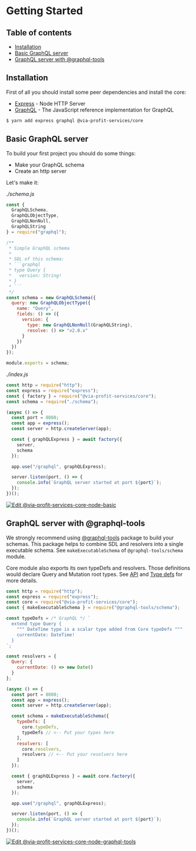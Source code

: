 # Getting Started

## Table of contents

 - [Installation](#installation)
 - [Basic GraphQL server](#basic-graphql-server)
 - [GraphQL server with @graphql-tools](#graphql-server-with-graphql-tools)

## Installation

First of all you should install some peer dependencies and install the core:

- [Express](https://github.com/expressjs/express) - Node HTTP Server
- [GraphQL](https://github.com/graphql/graphql-js) - The JavaScript reference implementation for GraphQL

```bash
$ yarn add express graphql @via-profit-services/core
```

## Basic GraphQL server

To build your first project you should do some things:

- Make your GraphQL schema
- Create an http server

Let's make it:

_./schema.js_

```js
const {
  GraphQLSchema,
  GraphQLObjectType,
  GraphQLNonNull,
  GraphQLString
} = require("graphql");

/**
 * Simple GraphQL schema
 * 
 * SDL of this schema:
 * ```graphql
 * type Query {
 *   version: String!
 * }
 * ```
 */
const schema = new GraphQLSchema({
  query: new GraphQLObjectType({
    name: "Query",
    fields: () => ({
      version: {
        type: new GraphQLNonNull(GraphQLString),
        resolve: () => "v2.0.x"
      }
    })
  })
});

module.exports = schema;
```

_./index.js_
```js
const http = require("http");
const express = require("express");
const { factory } = require("@via-profit-services/core");
const schema = require("./schema");

(async () => {
  const port = 8080;
  const app = express();
  const server = http.createServer(app);

  const { graphQLExpress } = await factory({
    server,
    schema
  });

  app.use("/graphql", graphQLExpress);

  server.listen(port, () => {
    console.info(`GraphQL server started at port ${port}`);
  });
})();
```

[![Edit @via-profit-services-core-node-basic](https://codesandbox.io/static/img/play-codesandbox.svg)](https://codesandbox.io/s/via-profit-services-core-node-basic-xii7w?fontsize=14&hidenavigation=1&theme=dark&view=editor)

## GraphQL server with @graphql-tools

We strongly recommend using [@graphql-tools](https://github.com/ardatan/graphql-tools) package to build your schemas. This package helps to combine SDL and resolvers into a single executable schema. See `makeExecutableSchema` of `@graphql-tools/schema` module.

Core module also exports its own typeDefs and resolvers. Those definitions would declare Query and Mutation root types. See [API](./api.md) and [Type defs](./type-defs.md) for more details.

```js
const http = require("http");
const express = require("express");
const core = require("@via-profit-services/core");
const { makeExecutableSchema } = require("@graphql-tools/schema");

const typeDefs = /* GraphQL */ `
  extend type Query {
    """ DateTime type is a scalar type added from Core typeDefs """
    currentDate: DateTime!
  }
`;

const resolvers = {
  Query: {
    currentDate: () => new Date()
  }
};

(async () => {
  const port = 8080;
  const app = express();
  const server = http.createServer(app);

  const schema = makeExecutableSchema({
    typeDefs: [
      core.typeDefs,
      typeDefs // <-- Put your types here
    ],
    resolvers: [
      core.resolvers,
      resolvers // <-- Put your resolvers here
    ]
  });

  const { graphQLExpress } = await core.factory({
    server,
    schema
  });

  app.use("/graphql", graphQLExpress);

  server.listen(port, () => {
    console.info(`GraphQL server started at port ${port}`);
  });
})();
```

[![Edit @via-profit-services-core-node-graphql-tools](https://codesandbox.io/static/img/play-codesandbox.svg)](https://codesandbox.io/s/via-profit-services-core-node-graphql-tools-04s8s?fontsize=14&hidenavigation=1&theme=dark)

